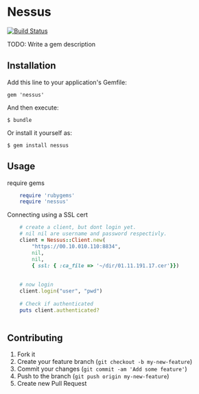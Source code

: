 # Nessus
[![Build Status](https://travis-ci.org/javierchavez/nessus.rb.svg)](https://travis-ci.org/javierchavez/nessus.rb)

TODO: Write a gem description

## Installation

Add this line to your application's Gemfile:

    gem 'nessus'

And then execute:

    $ bundle

Or install it yourself as:

    $ gem install nessus

## Usage

require gems 

```ruby
	require 'rubygems'
	require 'nessus'
```	

Connecting using a SSL cert 


```ruby
	# create a client, but dont login yet.
    # nil nil are username and password respectivly.
	client = Nessus::Client.new(
	    "https://00.10.010.110:8834", 
    	nil, 
	    nil, 
    	{ ssl: { :ca_file => '~/dir/01.11.191.17.cer'}})	
        
    
    # now login
    client.login("user", "pwd") 
    
    # Check if authenticated
    puts client.authenticated? 
    
```


## Contributing

1. Fork it
2. Create your feature branch (`git checkout -b my-new-feature`)
3. Commit your changes (`git commit -am 'Add some feature'`)
4. Push to the branch (`git push origin my-new-feature`)
5. Create new Pull Request
